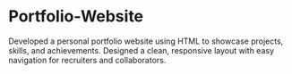 # Portfolio-Website
Developed a personal portfolio website using HTML to showcase projects, skills, and achievements. Designed a clean, responsive layout with easy navigation for recruiters and collaborators.
